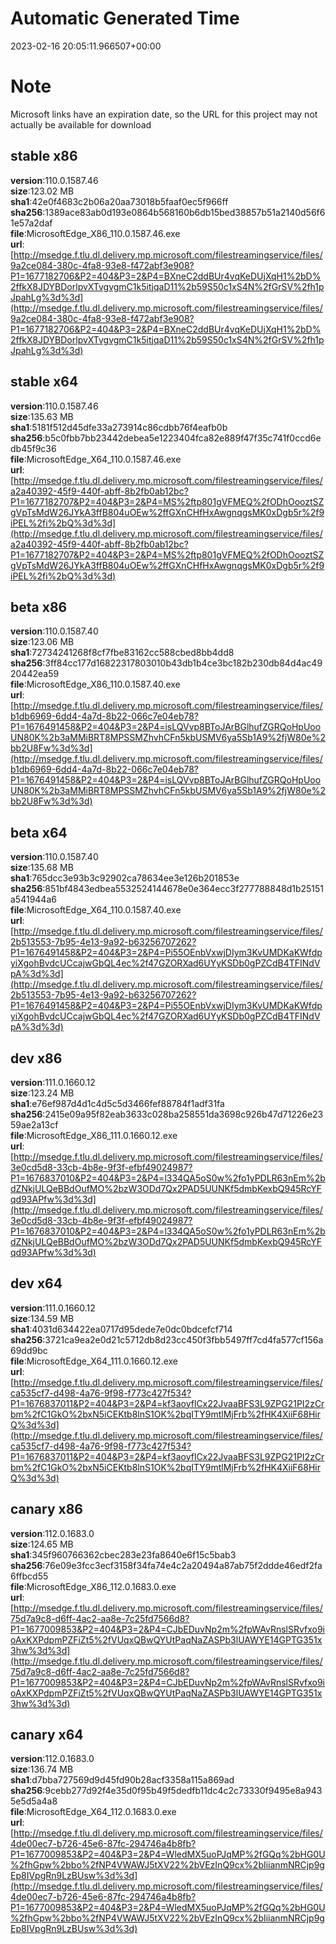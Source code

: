# Automatic Generated Time
2023-02-16 20:05:11.966507+00:00

# Note
Microsoft links have an expiration date, so the URL for this project may not actually be available for download

## stable x86
**version**:110.0.1587.46  
**size**:123.02 MB  
**sha1**:42e0f4683c2b06a20aa73018b5faaf0ec5f966ff  
**sha256**:1389ace83ab0d193e0864b568160b6db15bed38857b51a2140d56f61e57a2daf  
**file**:MicrosoftEdge_X86_110.0.1587.46.exe  
**url**:[http://msedge.f.tlu.dl.delivery.mp.microsoft.com/filestreamingservice/files/9a2ce084-380c-4fa8-93e8-f472abf3e908?P1=1677182706&P2=404&P3=2&P4=BXneC2ddBUr4vqKeDUjXqH1%2bD%2ffkX8JDYBDorlpvXTvgvgmC1k5itjqaD11%2b59S50c1xS4N%2fGrSV%2fh1pJpahLg%3d%3d](http://msedge.f.tlu.dl.delivery.mp.microsoft.com/filestreamingservice/files/9a2ce084-380c-4fa8-93e8-f472abf3e908?P1=1677182706&P2=404&P3=2&P4=BXneC2ddBUr4vqKeDUjXqH1%2bD%2ffkX8JDYBDorlpvXTvgvgmC1k5itjqaD11%2b59S50c1xS4N%2fGrSV%2fh1pJpahLg%3d%3d)  

## stable x64
**version**:110.0.1587.46  
**size**:135.63 MB  
**sha1**:5181f512d45dfe33a273914c86cdbb76f4eafb0b  
**sha256**:b5c0fbb7bb23442debea5e1223404fca82e889f47f35c741f0ccd6edb45f9c36  
**file**:MicrosoftEdge_X64_110.0.1587.46.exe  
**url**:[http://msedge.f.tlu.dl.delivery.mp.microsoft.com/filestreamingservice/files/a2a40392-45f9-440f-abff-8b2fb0ab12bc?P1=1677182707&P2=404&P3=2&P4=MS%2ftp801gVFMEQ%2fODhOooztSZgVpTsMdW26JYkA3ffB804uOEw%2ffGXnCHfHxAwgnqgsMK0xDgb5r%2f9iPEL%2fi%2bQ%3d%3d](http://msedge.f.tlu.dl.delivery.mp.microsoft.com/filestreamingservice/files/a2a40392-45f9-440f-abff-8b2fb0ab12bc?P1=1677182707&P2=404&P3=2&P4=MS%2ftp801gVFMEQ%2fODhOooztSZgVpTsMdW26JYkA3ffB804uOEw%2ffGXnCHfHxAwgnqgsMK0xDgb5r%2f9iPEL%2fi%2bQ%3d%3d)  

## beta x86
**version**:110.0.1587.40  
**size**:123.06 MB  
**sha1**:72734241268f8cf7fbe83162cc588cbed8bb4dd8  
**sha256**:3ff84cc177d16822317803010b43db1b4ce3bc182b230db84d4ac4920442ea59  
**file**:MicrosoftEdge_X86_110.0.1587.40.exe  
**url**:[http://msedge.f.tlu.dl.delivery.mp.microsoft.com/filestreamingservice/files/b1db6969-6dd4-4a7d-8b22-066c7e04eb78?P1=1676491458&P2=404&P3=2&P4=isLQVvp8BToJArBGlhufZGRQoHpUooUN80K%2b3aMMiBRT8MPSSMZhvhCFn5kbUSMV6ya5Sb1A9%2fjW80e%2bb2U8Fw%3d%3d](http://msedge.f.tlu.dl.delivery.mp.microsoft.com/filestreamingservice/files/b1db6969-6dd4-4a7d-8b22-066c7e04eb78?P1=1676491458&P2=404&P3=2&P4=isLQVvp8BToJArBGlhufZGRQoHpUooUN80K%2b3aMMiBRT8MPSSMZhvhCFn5kbUSMV6ya5Sb1A9%2fjW80e%2bb2U8Fw%3d%3d)  

## beta x64
**version**:110.0.1587.40  
**size**:135.68 MB  
**sha1**:765dcc3e93b3c92902ca78634ee3e126b201853e  
**sha256**:851bf4843edbea5532524144678e0e364ecc3f277788848d1b25151a541944a6  
**file**:MicrosoftEdge_X64_110.0.1587.40.exe  
**url**:[http://msedge.f.tlu.dl.delivery.mp.microsoft.com/filestreamingservice/files/2b513553-7b95-4e13-9a92-b63256707262?P1=1676491458&P2=404&P3=2&P4=Pi55OEnbVxwjDIym3KvUMDKaKWfdpyiXgohBvdcUCcajwGbQL4ec%2f47GZORXad6UYyKSDb0gPZCdB4TFINdVpA%3d%3d](http://msedge.f.tlu.dl.delivery.mp.microsoft.com/filestreamingservice/files/2b513553-7b95-4e13-9a92-b63256707262?P1=1676491458&P2=404&P3=2&P4=Pi55OEnbVxwjDIym3KvUMDKaKWfdpyiXgohBvdcUCcajwGbQL4ec%2f47GZORXad6UYyKSDb0gPZCdB4TFINdVpA%3d%3d)  

## dev x86
**version**:111.0.1660.12  
**size**:123.24 MB  
**sha1**:e76ef987d4d1c4d5c5d3466fef88784f1adf31fa  
**sha256**:2415e09a95f82eab3633c028ba258551da3698c926b47d71226e2359ae2a13cf  
**file**:MicrosoftEdge_X86_111.0.1660.12.exe  
**url**:[http://msedge.f.tlu.dl.delivery.mp.microsoft.com/filestreamingservice/files/3e0cd5d8-33cb-4b8e-9f3f-efbf49024987?P1=1676837010&P2=404&P3=2&P4=l334QA5oS0w%2fo1yPDLR63nEm%2bdZNkjULQeBBdOufMO%2bzW3ODd7Qx2PAD5UUNKf5dmbKexbQ945RcYFqd93APfw%3d%3d](http://msedge.f.tlu.dl.delivery.mp.microsoft.com/filestreamingservice/files/3e0cd5d8-33cb-4b8e-9f3f-efbf49024987?P1=1676837010&P2=404&P3=2&P4=l334QA5oS0w%2fo1yPDLR63nEm%2bdZNkjULQeBBdOufMO%2bzW3ODd7Qx2PAD5UUNKf5dmbKexbQ945RcYFqd93APfw%3d%3d)  

## dev x64
**version**:111.0.1660.12  
**size**:134.59 MB  
**sha1**:4031d634422ea0717d95dede7e0dc0bdcefcf714  
**sha256**:3721ca9ea2e0d21c5712db8d23cc450f3fbb5497ff7cd4fa577cf156a69dd9bc  
**file**:MicrosoftEdge_X64_111.0.1660.12.exe  
**url**:[http://msedge.f.tlu.dl.delivery.mp.microsoft.com/filestreamingservice/files/ca535cf7-d498-4a76-9f98-f773c427f534?P1=1676837011&P2=404&P3=2&P4=kf3aoyflCx22JvaaBFS3L9ZPG21PI2zCrbm%2fC1GkO%2bxN5iCEKtb8lnS1OK%2bqITY9mtlMjFrb%2fHK4XiiF68HirQ%3d%3d](http://msedge.f.tlu.dl.delivery.mp.microsoft.com/filestreamingservice/files/ca535cf7-d498-4a76-9f98-f773c427f534?P1=1676837011&P2=404&P3=2&P4=kf3aoyflCx22JvaaBFS3L9ZPG21PI2zCrbm%2fC1GkO%2bxN5iCEKtb8lnS1OK%2bqITY9mtlMjFrb%2fHK4XiiF68HirQ%3d%3d)  

## canary x86
**version**:112.0.1683.0  
**size**:124.65 MB  
**sha1**:345f960766362cbec283e23fa8640e6f15c5bab3  
**sha256**:76e09e3fcc3ecf3158f34fa74e4c2a20494a87ab75f2ddde46edf2fa6ffbcd55  
**file**:MicrosoftEdge_X86_112.0.1683.0.exe  
**url**:[http://msedge.f.tlu.dl.delivery.mp.microsoft.com/filestreamingservice/files/75d7a9c8-d6ff-4ac2-aa8e-7c25fd7566d8?P1=1677009853&P2=404&P3=2&P4=CJbEDuvNp2m%2fpWAvRnslSRvfxo9ioAxKXPdpmPZFiZt5%2fVUqxQBwQYUtPaqNaZASPb3lUAWYE14GPTG351x3hw%3d%3d](http://msedge.f.tlu.dl.delivery.mp.microsoft.com/filestreamingservice/files/75d7a9c8-d6ff-4ac2-aa8e-7c25fd7566d8?P1=1677009853&P2=404&P3=2&P4=CJbEDuvNp2m%2fpWAvRnslSRvfxo9ioAxKXPdpmPZFiZt5%2fVUqxQBwQYUtPaqNaZASPb3lUAWYE14GPTG351x3hw%3d%3d)  

## canary x64
**version**:112.0.1683.0  
**size**:136.74 MB  
**sha1**:d7bba727569d9d45fd90b28acf3358a115a869ad  
**sha256**:9cebb277d92f4e35d0f95b49f5dedfb11dc4c2c73330f9495e8a9435e5d5a4a8  
**file**:MicrosoftEdge_X64_112.0.1683.0.exe  
**url**:[http://msedge.f.tlu.dl.delivery.mp.microsoft.com/filestreamingservice/files/4de00ec7-b726-45e6-87fc-294746a4b8fb?P1=1677009853&P2=404&P3=2&P4=WledMX5uoPJqMP%2fGQq%2bHG0U%2fhGpw%2bbo%2fNP4VWAWJ5tXV22%2bVEzInQ9cx%2bIiianmNRCjp9gEp8IVpgRn9LzBUsw%3d%3d](http://msedge.f.tlu.dl.delivery.mp.microsoft.com/filestreamingservice/files/4de00ec7-b726-45e6-87fc-294746a4b8fb?P1=1677009853&P2=404&P3=2&P4=WledMX5uoPJqMP%2fGQq%2bHG0U%2fhGpw%2bbo%2fNP4VWAWJ5tXV22%2bVEzInQ9cx%2bIiianmNRCjp9gEp8IVpgRn9LzBUsw%3d%3d)  

